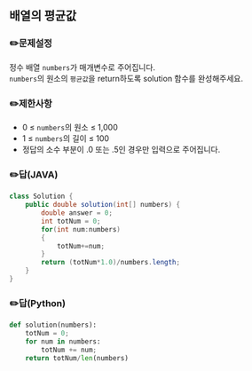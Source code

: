 ## <b>배열의 평균값</b>
### ✏️문제설정
정수 배열 `numbers`가 매개변수로 주어집니다.   
`numbers`의 원소의 `평균값`을 return하도록 solution 함수를 완성해주세요.
### ✏️제한사항
* 0 ≤ `numbers`의 원소 ≤ 1,000
* 1 ≤ `numbers`의 길이 ≤ 100
* 정답의 소수 부분이 .0 또는 .5인 경우만 입력으로 주어집니다.
### ✏️답(JAVA)
```java
class Solution {
    public double solution(int[] numbers) {
        double answer = 0;
        int totNum = 0;
        for(int num:numbers)
        {
            totNum+=num;
        }
        return (totNum*1.0)/numbers.length;
    }
}
```
### ✏️답(Python)
```python
def solution(numbers):
    totNum = 0;
    for num in numbers:
        totNum += num;
    return totNum/len(numbers)
```

